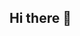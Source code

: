 ## Hi there 👋

<!--
**Amisha-Singh18/Amisha-Singh18** is a ✨ _special_ ✨ repository because its `README.md` (this file) appears on your GitHub profile.



- 🔭 I’m currently doing my B.Tech computer science final year from jaipur engineering college.
- 🌱 I’m currently learning ...
- 👯 I’m looking to collaborate on ...
- 🤔 I’m looking for help with ...
- 💬 Ask me about ...
- 📫 How to reach me: ...
- 😄 Pronouns: ...
- ⚡ Fun fact: ...
-->
